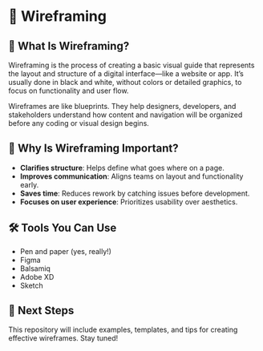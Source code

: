 # 🧩 Wireframing

## 📌 What Is Wireframing?

Wireframing is the process of creating a basic visual guide that represents the layout and structure of a digital interface—like a website or app. It’s usually done in black and white, without colors or detailed graphics, to focus on functionality and user flow.

Wireframes are like blueprints. They help designers, developers, and stakeholders understand how content and navigation will be organized before any coding or visual design begins.

## 🎯 Why Is Wireframing Important?

- **Clarifies structure**: Helps define what goes where on a page.
- **Improves communication**: Aligns teams on layout and functionality early.
- **Saves time**: Reduces rework by catching issues before development.
- **Focuses on user experience**: Prioritizes usability over aesthetics.

## 🛠️ Tools You Can Use

- Pen and paper (yes, really!)
- Figma
- Balsamiq
- Adobe XD
- Sketch

## 🚀 Next Steps

This repository will include examples, templates, and tips for creating effective wireframes. Stay tuned!

## 🧱 Key Elements of a Wireframe

Wireframes are made up of essential building blocks that define how a user interacts with a digital interface. Here are the four key elements:

### 1. 🗂️ Layout Structure

This defines the overall arrangement of sections on a page—like headers, sidebars, footers, and content areas.

**Example:**  
A homepage wireframe might have a top navigation bar, a hero image in the center, and a footer with contact info. This structure helps users know where to look first and how to navigate the page.

### 2. 🧭 Navigation

Navigation elements guide users through the interface. These include menus, links, buttons, and breadcrumbs.

**Example:**  
A wireframe for an e-commerce site might show a horizontal menu with categories like “Home,” “Shop,” “Cart,” and “Profile.” This ensures users can move between sections easily.

### 3. 📝 Content Placement

This refers to where text, images, videos, and other media will appear. It helps prioritize what users see and when.

**Example:**  
In a blog wireframe, the title and featured image might be placed at the top, followed by the article body and related posts. This layout keeps the reader focused and engaged.

### 4. ⚙️ Functionality

Functionality shows interactive elements—like forms, sliders, search bars, and login fields. It’s about how users *do things* on the page.

**Example:**  
A wireframe for a login page might include input fields for username and password, a “Remember Me” checkbox, and a “Submit” button. These elements show how the user will interact with the system.

---

Together, these elements help designers and developers align on structure, usability, and user flow—before any code or visuals are added.

## 🧮 Types of Wireframes

Wireframes come in different levels of detail depending on the stage of the design process. The two most common types are:

### 🔹 Low-Fidelity Wireframes

These are basic, sketch-like representations of a layout. They focus on structure and user flow without visual polish.

**Characteristics:**
- Black-and-white or grayscale
- Simple shapes and placeholders
- No styling, branding, or real content

**Used When:**
- Early in the design process
- Brainstorming layout ideas
- Aligning teams on functionality

### 🔹 High-Fidelity Wireframes

These are detailed and polished mockups that closely resemble the final product. They include real content, styling, and sometimes interactivity.

**Characteristics:**
- Use of colors, fonts, and branding
- Real images and text
- Precise spacing and alignment
- May include clickable elements

**Used When:**
- Later in the design process
- Preparing for user testing or stakeholder review
- Handoff to developers

---

## 🔍 Wireframe Example: ALX Savanna Platform

The wireframe used in the [ALX Savanna platform](https://savanna.alxafrica.com/rltoken/HnTbrzrJX1IfPIxugo8Uvw) appears to be a **high-fidelity wireframe**. It includes:

- Branded elements like logos and color styling
- Interactive components such as login fields and buttons
- Structured layout with real content (e.g., “Log in with the eHub,” “Forgot your password?”)

This type of wireframe is typically used in the **final stages of design**, where the interface is nearly complete and ready for development or user testing. It helps stakeholders visualize the end product and ensures that developers have a clear blueprint to follow.





